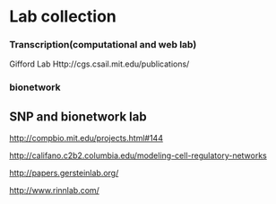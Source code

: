 # Lab collection

### Transcription(computational and web lab)
  
  Gifford Lab Http://cgs.csail.mit.edu/publications/
  
### bionetwork

  
  
## SNP and bionetwork lab

  http://compbio.mit.edu/projects.html#144

  http://califano.c2b2.columbia.edu/modeling-cell-regulatory-networks

  http://papers.gersteinlab.org/

  http://www.rinnlab.com/
  
